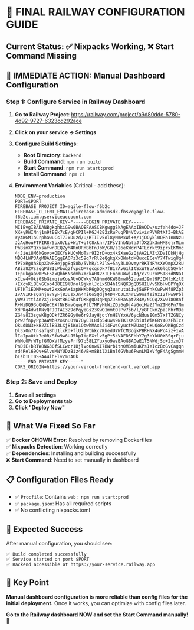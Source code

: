 # 🚨 FINAL RAILWAY CONFIGURATION GUIDE

## Current Status: ✅ Nixpacks Working, ❌ Start Command Missing

## 🎯 IMMEDIATE ACTION: Manual Dashboard Configuration

### Step 1: Configure Service in Railway Dashboard

1. **Go to Railway Project**: https://railway.com/project/a9d80ddc-5780-4d92-9727-6323cd292ace

2. **Click on your service → Settings**

3. **Configure Build Settings**:
   - **Root Directory**: `backend`
   - **Build Command**: `npm run build`
   - **Start Command**: `npm run start:prod`
   - **Install Command**: `npm ci`

4. **Environment Variables** (Critical - add these):
   ```
   NODE_ENV=production
   PORT=$PORT
   FIREBASE_PROJECT_ID=agile-flow-f6b2c
   FIREBASE_CLIENT_EMAIL=firebase-adminsdk-fbsvc@agile-flow-f6b2c.iam.gserviceaccount.com
   FIREBASE_PRIVATE_KEY="-----BEGIN PRIVATE KEY-----
   MIIEvgIBADANBgkqhkiG9w0BAQEFAASCBKgwggSkAgEAAoIBAQDw/uzfah4do+JF
   XK+yRWINnj1m9tBEk7cE/gHCPIl+KGJ4282zRuPuqPB4VCvivirRVVRtXf3+BkAE
   ryAWGM1aCrphawuCsT7JxDuzd/U/RTIIv5ol8yNmMxWi+X/1jOOykl0QRh1nWNzu
   JzAqHouFTPIR8/5px0/Lp+WiT+qfC8xknr/IFsV1hbNalaJfJXZdk3mHMSejrMim
   PhBsmXYQXxsafwnDEQZyM4RnURnBbFnJbW/GH/s26eKWdrP4TLdrkt9iprxEKMmc
   4jJiei8M6kGovo+OECYskUCyMoTar9I2rD+ox4kSXaeGzOjAA2LAZtXDaIDkHjHg
   MBO4LWP3AgMBAAECggEAOPz3c59q7rRl2eQgkgXxOWotd+8uccECevY74TwigUg4
   fP7xRg8h8DpX3wR8ejpg8q58b/5VhR/iPJlS+5ay3LODvmyrRKT4RYsXWQmpX2RU
   ABia8ZVszgqPd8ILPbwqzfvpcOM7qcgsOk7fB17AvG1lItSxWT8uAek6lqbSQvh4
   TEpukgaaw0P5F5zxQhbKNsdmh7mZkAH823TLFnomUWwj7Aq/c79UrxPSI8+dNNa1
   xCLw4+Okj0SbGimqjwKosAUvOCWky7AQhmd0KWBEmw052uyadJ9ml9PJDMfxKzlE
   +EXcyKiBEvGCob488EI9lDnol9jkmlJcLxSB4h1SNQKBgQD5HIU/v5KbHwBPYqOX
   UFlKTiEOMM+owt2xxGoA+iapWHKbR6gDOgyq3uanutaiiwj5WFPnkCwPwMf8PZp3
   IvAVIKFsQanjn7YyFj83usxJn4niOoSQdj94D4PDJLX4rLS9nsfsi9zI2fFw9Pbl
   yWW31ttiAn7Xj/0N8tR6O5b4fQKBgQD3qPQpZJS0RaSptZ84V/NCQq2XvwI8ORnf
   R+MiDQ93oQNQeC6XfNrBmvCqwpFtL7MPyHbWiZQi6qDj4aGoiHaZJYnZIH6Pn7Nm
   XdPKg4dw1RNyQFJOTAI3Z9oPqyeGs23KwO1mmtOlPv7sb/l/y8FCkmZpaJhhrMDe
   ZG4s8I3sgwKBgQDkfZR69Gy0e6r9JayHjdtYnHEVYxAV6ycNdusEGm57xfTZGNCy
   pPwZfnpyPp3AWWbRzoKnU0YW7OyCIL8dp54uws9NTK1Xa5biOiWiKGRY40zFhIcz
   OkLdDN3+kB2ZClB93LXj8iWA1ObwhMAx5Ji4FwsCyuctMZUaxjC+LQo8wQKBgCzd
   Dl3xOn7tnsafgBhU1lxKd+flUiJWtbkc7KhedU7WfCM3ojkPBRHNX4uPc4iz+1wA
   lIaIpa0tk7e0R/Sfw9w6UJ5kpIigBX+lv5gP+5kVAFDSFhbY7g3bYkU0XBSqrFju
   WhMcOPrWTpfGMQxVfMzyeFrf97q58LZYuxyo9wzBAoGBAOeE1T5NWdjSd+2xzmJ7
   PnDiE+bRTW8NG30fSLCwcr1BjlvoOnwKI7BNrb1tnOMSmiuKPs1eIczBoGvCagqn
   rd4Rel69Qv+GlvsMNYUDzBiz46/B+m8BilXiBnl6GVhu6FwnLNIxVfgF4AgSgmmN
   bLsbTLT0S+AA4lhFlvZm3AOk
   -----END PRIVATE KEY-----"
   CORS_ORIGIN=https://your-vercel-frontend-url.vercel.app
   ```

### Step 2: Save and Deploy

1. **Save all settings**
2. **Go to Deployments tab**
3. **Click "Deploy Now"**

## 🔧 What We Fixed So Far

✅ **Docker CHOWN Error**: Resolved by removing Dockerfiles  
✅ **Nixpacks Detection**: Working correctly  
✅ **Dependencies**: Installing and building successfully  
❌ **Start Command**: Need to set manually in dashboard  

## 📋 Configuration Files Ready

- ✅ `Procfile`: Contains `web: npm run start:prod`
- ✅ `package.json`: Has all required scripts
- ✅ No conflicting nixpacks.toml

## 🎯 Expected Success

After manual configuration, you should see:
```
✅ Build completed successfully
✅ Service started on port $PORT
✅ Backend accessible at https://your-service.railway.app
```

## 🚨 Key Point

**Manual dashboard configuration is more reliable than config files for the initial deployment.** Once it works, you can optimize with config files later.

**Go to the Railway dashboard NOW and set the Start Command manually!** 🚀
